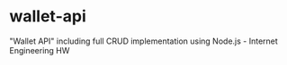 # wallet-api
"Wallet API" including full CRUD implementation using Node.js - Internet Engineering HW
